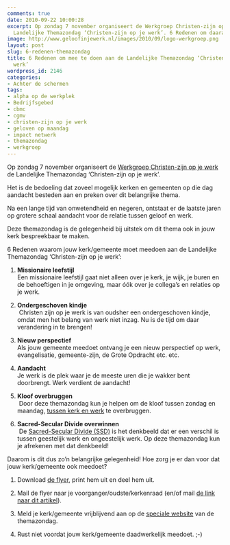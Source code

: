 ```yaml
---
comments: true
date: 2010-09-22 10:00:28
excerpt: Op zondag 7 november organiseert de Werkgroep Christen-zijn op je werk de
  Landelijke Themazondag ‘Christen-zijn op je werk’. 6 Redenen om daaraan mee te doen.
image: http://www.geloofinjewerk.nl/images/2010/09/logo-werkgroep.png
layout: post
slug: 6-redenen-themazondag
title: 6 Redenen om mee te doen aan de Landelijke Themazondag ‘Christen-zijn op je
  werk’
wordpress_id: 2146
categories:
- Achter de schermen
tags:
- alpha op de werkplek
- Bedrijfsgebed
- cbmc
- cgmv
- christen-zijn op je werk
- geloven op maandag
- impact netwerk
- themazondag
- werkgroep
---
```


Op zondag 7 november organiseert de [Werkgroep Christen-zijn op je werk](http://www.christenzijnopjewerk.nl/) de Landelijke Themazondag ‘Christen-zijn op je werk’.

Het is de bedoeling dat zoveel mogelijk kerken en gemeenten op die dag aandacht besteden aan en preken over dit belangrijke thema.

Na een lange tijd van onwetendheid en negeren, ontstaat er de laatste jaren op grotere schaal aandacht voor de relatie tussen geloof en werk.



Deze themazondag is de gelegenheid bij uitstek om dit thema ook in jouw kerk bespreekbaar te maken.

6 Redenen waarom jouw kerk/gemeente moet meedoen aan de Landelijke Themazondag ‘Christen-zijn op je werk’:



	
  1. **Missionaire leefstijl **  
Een missionaire leefstijl gaat niet alleen over je kerk, je wijk, je buren en de behoeftigen in je omgeving, maar óók over je collega’s en relaties op je werk.

	
  2. **Ondergeschoven kindje**  
 Christen zijn op je werk is van oudsher een ondergeschoven kindje, omdat men het belang van werk niet inzag. Nu is de tijd om daar verandering in te brengen!

	
  3. **Nieuw perspectief**   
Als jouw gemeente meedoet ontvang je een nieuw perspectief op werk, evangelisatie, gemeente-zijn, de Grote Opdracht etc. etc.

	
  4. **Aandacht**   
Je werk is de plek waar je de meeste uren die je wakker bent doorbrengt. Werk verdient de aandacht!

	
  5. **Kloof overbruggen**  
 Door deze themazondag kun je helpen om de kloof tussen zondag en maandag, [tussen kerk en werk](http://www.geloofinjewerk.nl/2009/07/23/de-scheiding-van-kerk-en-werk/) te overbruggen.

	
  6. **Sacred-Secular Divide overwinnen**  
 De [Sacred-Secular Divide (SSD)](http://www.geloofinjewerk.nl/ssd/) is het denkbeeld dat er een verschil is tussen geestelijk werk en ongeestelijk werk. Op deze themazondag kun je afrekenen met dat denkbeeld!



Daarom is dit dus zo’n belangrijke gelegenheid! Hoe zorg je er dan voor dat jouw kerk/gemeente ook meedoet?

	
  1. Download [de flyer](http://www.geloofinjewerk.nl/images/2010/09/Flyer_A6_107x150-v11-front.pdf), print hem uit en deel hem uit.

	
  2. Mail de flyer naar je voorganger/oudste/kerkenraad (en/of mail [de link naar dit artikel](http://www.geloofinjewerk.nl/2010/09/22/6-redenen-themazondag/)).

	
  3. Meld je kerk/gemeente vrijblijvend aan op de [speciale website](http://www.christenzijnopjewerk.nl/themazondag/aanmelden.html) van de themazondag.

	
  4. Rust niet voordat jouw kerk/gemeente daadwerkelijk meedoet. ;-)


